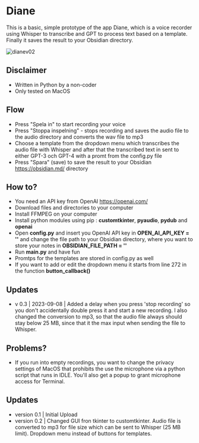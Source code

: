 # Diane
This is a basic, simple prototype of the app Diane, which is a voice recorder using Whisper to transcribe and GPT to process text based on a template. Finally it saves the result to your Obsidian directory.

![dianev02](https://user-images.githubusercontent.com/10948066/227736764-25185eaa-d669-4084-9199-0e7b23d6f13d.jpg)

## Disclaimer
* Written in Python by a non-coder
* Only tested on MacOS

## Flow
* Press "Spela in" to start recording your voice
* Press "Stoppa inspelning" - stops recording and saves the audio file to the audio directory and converts the wav file to mp3
* Choose a template from the dropdown menu which transcribes the audio file with Whisper and after that the transcribed text in sent to either GPT-3 och GPT-4 with a promt from the config.py file
* Press "Spara" (save) to save the result to your Obsidian https://obsidian.md/ directory

## How to?
* You need an API key from OpenAI https://openai.com/
* Download files and directories to your computer
* Install FFMPEG on your computer
* Install python modules using pip : __customtkinter__, __pyaudio__, __pydub__ and __openai__
* Open __config.py__ and insert you OpenAI API key in __OPEN_AI_API_KEY = ''__ and change the file path to your Obsidian directory, where you want to store your notes in __OBSIDIAN_FILE_PATH = ''__ 
* Run __main.py__ and have fun
* Promtps for the templates are stored in config.py as well
* If you want to add or edit the dropdown menu it starts from line 272 in the function __button_callback()__

## Updates
* v 0.3 | 2023-09-08 | Added a delay when you press 'stop recording' so you don't accidentally double press it and start a new recording. I also changed the conversion to mp3, so that the audio file always should stay below 25 MB, since that it the max input when sending the file to Whisper.

## Problems?
* If you run into empty recordings, you want to change the privacy settings of MacOS that prohibits the use the microphone via a python script that runs in IDLE. You'll also get a popup to grant microphone access for Terminal.

## Updates
* version 0.1 | Initial Upload
* version 0.2 | Changed GUI fron tkinter to customtkinter. Audio file is converted to mp3 for file size which can be sent to Whisper (25 MB limit). Dropdown menu instead of buttons for templates. 
